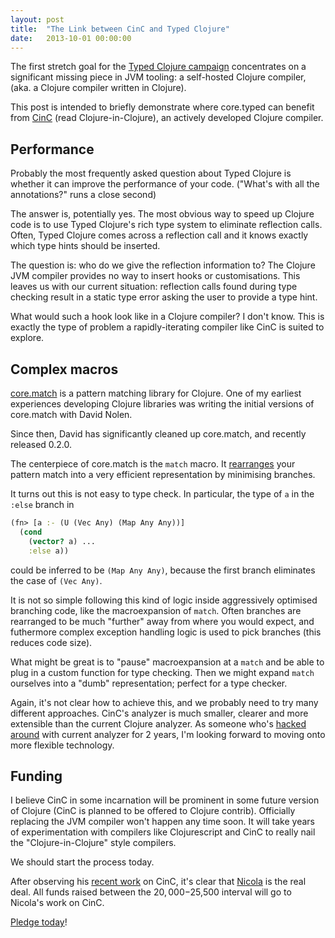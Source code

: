 ```yaml
---
layout: post
title:  "The Link between CinC and Typed Clojure"
date:   2013-10-01 00:00:00
---
```


The first stretch goal for the [Typed Clojure campaign](http://www.indiegogo.com/projects/typed-clojure/) 
concentrates on a significant missing piece in JVM tooling: a self-hosted Clojure compiler,
(aka. a Clojure compiler written in Clojure).

This post is intended to briefly demonstrate where core.typed can benefit from [CinC](https://github.com/Bronsa/CinC)
(read Clojure-in-Clojure), an actively developed Clojure compiler.

## Performance

Probably the most frequently asked question about Typed Clojure is whether
it can improve the performance of your code.
("What's with all the annotations?" runs a close second)

The answer is, potentially yes. The most obvious way to speed up Clojure code
is to use Typed Clojure's rich type system to eliminate reflection calls.
Often, Typed Clojure comes across a reflection call and it knows exactly which
type hints should be inserted.

The question is: who do we
give the reflection information to? The Clojure JVM compiler provides no
way to insert hooks or customisations.
This leaves us with our current situation: reflection calls found during type checking
result in a static type error asking the user to provide a type hint.

What would such a hook look like in a Clojure compiler? I don't know.
This is exactly the type of problem a rapidly-iterating compiler like 
CinC is suited to explore.

## Complex macros

[core.match](https://github.com/clojure/core.match) is a pattern matching library
for Clojure. One of my earliest experiences developing Clojure libraries was
writing the initial versions of core.match with David Nolen. 

Since then, David has significantly cleaned up core.match, and recently released 0.2.0.

The centerpiece of core.match is the `match` macro. It 
[rearranges](https://github.com/clojure/core.match/wiki/Understanding-the-algorithm) 
your pattern match into a very efficient representation by minimising branches.

It turns out this is not easy to type check. In particular, the type of
`a` in the `:else` branch in

```clojure
(fn> [a :- (U (Vec Any) (Map Any Any))]
  (cond
    (vector? a) ...
    :else a))
```

could be inferred to be `(Map Any Any)`, because the first branch eliminates the case
of `(Vec Any)`.

It is not so simple following this kind of logic inside aggressively optimised branching
code, like the macroexpansion of `match`. Often branches are rearranged to be much 
"further" away from where you would expect, and futhermore complex exception handling logic
is used to pick branches (this reduces code size).

What might be great is to "pause" macroexpansion at a `match` and be able to plug in a
custom function for type checking. Then we might expand `match` ourselves into a "dumb"
representation; perfect for a type checker.

Again, it's not clear how to achieve this, and we probably need to try many different
approaches. CinC's analyzer is much smaller, clearer and more extensible than the current
Clojure analyzer. As someone who's [hacked around](https://github.com/clojure/jvm.tools.analyzer) 
with current analyzer for 2 years, I'm looking forward to moving onto more flexible technology.

## Funding

I believe CinC in some incarnation will be prominent in some future version of Clojure (CinC
is planned to be offered to Clojure contrib). 
Officially replacing the JVM compiler won't happen any time soon.
It will take years of experimentation with compilers
like Clojurescript and CinC to really nail the "Clojure-in-Clojure" style compilers.

We should start the process today.

After observing his [recent work](https://groups.google.com/d/msg/clojure/cC1yC9zrS1s/W0ducjm0uQYJ) 
on CinC, it's clear that [Nicola](https://twitter.com/Bronsa_) is the real deal.
All funds raised between the $20,000-$25,500 interval will go to Nicola's work on
CinC.

[Pledge today](http://www.indiegogo.com/projects/typed-clojure/)!
